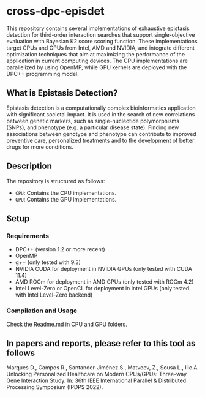 # cross-dpc-episdet

This repository contains several implementations of exhaustive epistasis detection for third-order interaction searches that support single-objective evaluation with Bayesian K2 score scoring function. These implementations target CPUs and GPUs from Intel, AMD and NVIDIA, and integrate different optimization techniques that aim at maximizing the performance of the application in current computing devices. The CPU implementations are parallelized by using OpenMP, while GPU kernels are deployed with the DPC++ programming model.

## What is Epistasis Detection?

Epistasis detection is a computationally complex bioinformatics application with significant societal impact. It is used in the search of new correlations between genetic markers, such as single-nucleotide polymorphisms (SNPs), and phenotype (e.g. a particular disease state).
Finding new associations between genotype and phenotype can contribute to improved preventive care, personalized treatments and to the development of better drugs for more conditions.

## Description

The repository is structured as follows:

* `CPU`: Contains the CPU implementations.
* `GPU`: Contains the GPU implementations.

## Setup

### Requirements

* DPC++ (version 1.2 or more recent)
* OpenMP
* g++ (only tested with 9.3)
* NVIDIA CUDA for deployment in NVIDIA GPUs (only tested with CUDA 11.4)
* AMD ROCm for deployment in AMD GPUs (only tested with ROCm 4.2)
* Intel Level-Zero or OpenCL for deployment in Intel GPUs (only tested with Intel Level-Zero backend)

### Compilation and Usage

Check the Readme.md in CPU and GPU folders.

## In papers and reports, please refer to this tool as follows

Marques D., Campos R., Santander-Jiménez S., Matveev, Z., Sousa L., Ilic A. Unlocking Personalized Healthcare on Modern CPUs/GPUs: Three-way Gene Interaction Study. In: 36th IEEE International Parallel & Distributed Processing Symposium (IPDPS 2022).
